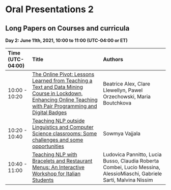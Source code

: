# Oral Presentations 2

## Long Papers on Courses and curricula 

**Day 2: June 11th, 2021, 10:00 to 11:00 (UTC-04:00 or ET)**

| Time (UTC-04:00) | Title              |     Authors                          |
| :---------------- | :---------------- | :------------------------------   | 
| 10:00 - 10:20 |  [The Online Pivot: Lessons Learned from Teaching a Text and Data Mining Course in Lockdown, Enhancing Online Teaching with Pair Programming and Digital Badges](../papers/submission17.md) | Beatrice Alex, Clare Llewellyn, Pawel Orzechowski, Maria Boutchkova | 
| 10:20 - 10:40 | [Teaching NLP outside Linguistics and Computer Science classrooms: Some challenges and some opportunities](../papers/submission15.md) | Sowmya Vajjala |
| 10:40 - 11:00 | [Teaching NLP with Bracelets and Restaurant Menus: An Interactive Workshop for Italian Students](../papers/submission24.md) | Ludovica Pannitto, Lucia Busso, Claudia Roberta Combei, Lucio Messina, AlessioMiaschi, Gabriele Sarti, Malvina Nissim |